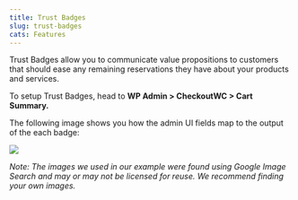 ```yaml
---
title: Trust Badges
slug: trust-badges
cats: Features
---
```


Trust Badges allow you to communicate value propositions to customers that should ease any remaining reservations they have about your products and services.

To setup Trust Badges, head to **WP Admin &gt; CheckoutWC &gt; Cart Summary.**

The following image shows you how the admin UI fields map to the output of the each badge:

![](https://s3.amazonaws.com/helpscout.net/docs/assets/5bdde2822c7d3a01757ac42e/images/60ae73669c887a0dfc5538b0/file-mx2NpptKDI.jpg)

*Note: The images we used in our example were found using Google Image Search and may or may not be licensed for reuse. We recommend finding your own images.*